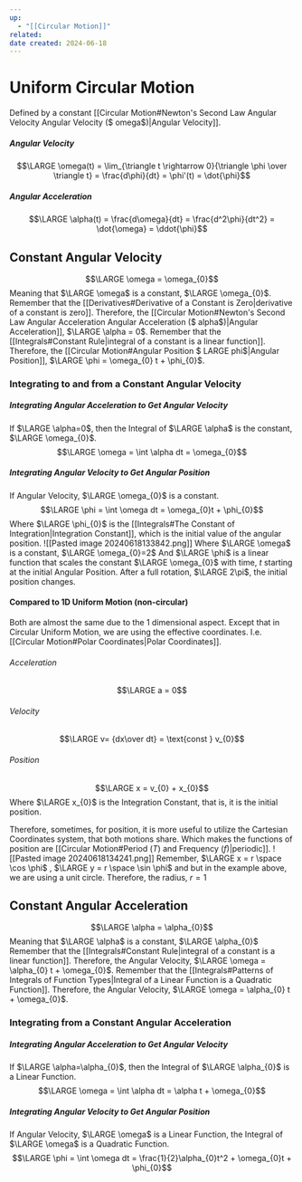 ```yaml
---
up:
  - "[[Circular Motion]]"
related: 
date created: 2024-06-18
---
```

# Uniform Circular Motion
Defined by a constant [[Circular Motion#Newton's Second Law Angular Velocity Angular Velocity ($ omega$)|Angular Velocity]].
##### Angular Velocity
$$\LARGE \omega(t) = \lim_{\triangle t \rightarrow 0}{\triangle \phi \over \triangle t} = \frac{d\phi}{dt} = \phi'(t) = \dot{\phi}$$
##### Angular Acceleration
$$\LARGE \alpha(t) = \frac{d\omega}{dt} = \frac{d^2\phi}{dt^2} = \dot{\omega} = \ddot{\phi}$$
## Constant Angular Velocity
$$\LARGE \omega = \omega_{0}$$
Meaning that $\LARGE \omega$ is a constant, $\LARGE \omega_{0}$.
	Remember that the [[Derivatives#Derivative of a Constant is Zero|derivative of a constant is zero]].
		Therefore, the [[Circular Motion#Newton's Second Law Angular Acceleration Angular Acceleration ($ alpha$)|Angular Acceleration]], $\LARGE \alpha = 0$.
	Remember that the [[Integrals#Constant Rule|integral of a constant is a linear function]].
		Therefore, the [[Circular Motion#Angular Position $ LARGE phi$|Angular Position]], $\LARGE \phi = \omega_{0} t + \phi_{0}$.
### Integrating to and from a Constant Angular Velocity
##### Integrating Angular Acceleration to Get Angular Velocity
If $\LARGE \alpha=0$, then the Integral of $\LARGE \alpha$ is the constant, $\LARGE \omega_{0}$.
$$\LARGE \omega = \int \alpha dt = \omega_{0}$$
##### Integrating Angular Velocity to Get Angular Position
If Angular Velocity, $\LARGE \omega_{0}$ is a constant.
$$\LARGE \phi = \int \omega dt = \omega_{0}t + \phi_{0}$$Where $\LARGE \phi_{0}$ is the [[Integrals#The Constant of Integration|Integration Constant]], which is the initial value of the angular position.
![[Pasted image 20240618133842.png]]
Where $\LARGE \omega$ is a constant, $\LARGE \omega_{0}=2$
	And $\LARGE \phi$ is a linear function that scales the constant $\LARGE \omega_{0}$ with time, $t$ starting at the initial Angular Position.
		After a full rotation, $\LARGE 2\pi$, the initial position changes. 
#### Compared to 1D Uniform Motion (non-circular)
Both are almost the same due to the 1 dimensional aspect.
	Except that in Circular Uniform Motion, we are using the effective coordinates.
		I.e. [[Circular Motion#Polar Coordinates|Polar Coordinates]].
###### Acceleration
$$\LARGE a = 0$$
###### Velocity
$$\LARGE v= {dx\over dt} = \text{const } v_{0}$$
###### Position
$$\LARGE x = v_{0} + x_{0}$$
Where $\LARGE x_{0}$ is the Integration Constant, that is, it is the initial position.

Therefore, sometimes, for position, it is more useful to utilize the Cartesian Coordinates system, that both motions share.
	Which makes the functions of position are [[Circular Motion#Period ($T$) and Frequency ($f$)|periodic]].
![[Pasted image 20240618134241.png]]
Remember, $\LARGE x = r \space \cos \phi$ , $\LARGE y = r \space \sin \phi$ and  but in the example above, we are using a unit circle.
	Therefore, the radius, $r=1$
## Constant Angular Acceleration
$$\LARGE \alpha = \alpha_{0}$$
Meaning that $\LARGE \alpha$ is a constant, $\LARGE \alpha_{0}$
	Remember that the [[Integrals#Constant Rule|integral of a constant is a linear function]].
		Therefore, the Angular Velocity, $\LARGE \omega = \alpha_{0} t + \omega_{0}$.
	Remember that the [[Integrals#Patterns of Integrals of Function Types|Integral of a Linear Function is a Quadratic Function]].
		Therefore, the Angular Velocity, $\LARGE \omega = \alpha_{0} t + \omega_{0}$.
### Integrating from a Constant Angular Acceleration
##### Integrating Angular Acceleration to Get Angular Velocity
If $\LARGE \alpha=\alpha_{0}$, then the Integral of $\LARGE \alpha_{0}$ is a Linear Function.
$$\LARGE \omega = \int \alpha dt = \alpha t + \omega_{0}$$
##### Integrating Angular Velocity to Get Angular Position
If Angular Velocity, $\LARGE \omega$ is a Linear Function, the Integral of $\LARGE \omega$ is a Quadratic Function.
$$\LARGE \phi = \int \omega dt = \frac{1}{2}\alpha_{0}t^2 + \omega_{0}t + \phi_{0}$$